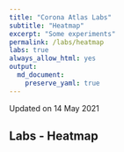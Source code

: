```yaml
---
title: "Corona Atlas Labs"
subtitle: "Heatmap"
excerpt: "Some experiments"
permalink: /labs/heatmap
labs: true
always_allow_html: yes
output: 
  md_document:
    preserve_yaml: true
---
```


<!-- Modify _R/labs file instead -->
<p class="text-right font-weight-bold">
Updated on 14 May 2021
</p>

Labs - Heatmap
--------------

<div id="leaflet" style="width:100%;height:75vh;" class="leaflet html-widget"></div>
<script type="application/json" data-for="leaflet">{"x":{"options":{"minZoom":1.5,"crs":{"crsClass":"L.CRS.EPSG3857","code":null,"proj4def":null,"projectedBounds":null,"options":{}}},"calls":[{"method":"setMaxBounds","args":[-80,-180,80,180]},{"method":"addProviderTiles","args":["CartoDB.DarkMatter",null,null,{"errorTileUrl":"","noWrap":false,"detectRetina":false}]},{"method":"addHeatmap","args":[[[-35.2021192846759,-65.1485054399454,4],[47.5890165076083,14.1431984022027,2],[42.5473014265013,1.58533451297367,4],[23.9277975587061,54.3527775784382,3],[33.8317921038523,66.0257668422884,3],[17.0773727975265,-61.8109112490644,1],[41.139984674174,20.065438009549,1],[40.2893260089297,44.9315425722216,3],[-12.3411053294081,17.5760276455363,3],[-25.5704444435864,134.362084683468,1],[40.3572893304129,47.66063595787,3],[44.1629307295626,17.7842142772999,3],[13.1714623060359,-59.5594592398395,1],[23.8336624737576,90.2746266220733,3],[50.6398697025022,4.66279647673302,3],[12.2716366552283,-1.74694181695664,3],[42.7551103013674,25.2409323997331,3],[26.0421716803312,50.5488462364088,4],[-3.37016289366586,29.8898305717586,3],[9.6430576947674,2.33915101322187,3],[4.48839530486336,114.605718749363,1],[-16.7124133305489,-64.6606899456599,4],[-10.7705880549393,-53.0863538133413,5],[36.6226717761636,103.895355849353,1],[24.4725522190694,-77.947850060958,3],[27.3860238911186,90.4519075789862,3],[-22.1868562799607,23.8128651054932,5],[53.5384732548576,28.0384856975402,3],[17.1978030385202,-88.7040227981866,3],[3.9117790108803,-73.0863161501847,4],[9.975464586761,-84.1801156495967,4],[21.6142102089251,-78.9545226272104,3],[15.0930157718786,-23.6375947651212,4],[35.0506026610657,33.2251953883769,4],[49.7356962248983,15.3307123155801,3],[5.70089287563159,12.7467225938184,3],[58.6760260400759,-99.3769072729874,3],[-2.87666035215874,23.6548459358616,3],[6.5755505863176,20.4862059324149,3],[-0.832819956934455,15.2423428528289,3],[46.7981248516004,8.22583632127277,3],[7.6272492749279,-5.55184634474576,3],[13.4481615536811,-15.4635909885353,3],[10.4351755406609,-10.9143178800241,3],[1.56595100293763,10.4586590426919,3],[15.6850372071443,-90.3480455000757,3],[-38.2528703993173,-71.4086984453378,4],[46.6195105992265,2.45856845335666,4],[45.1209411686261,16.416165215437,4],[18.9289545837098,-72.6627798549053,3],[47.1647019459901,19.4164384761779,3],[64.9765320822911,-18.5700983680706,1],[43.5272254632345,12.1614927957004,3],[18.1562774462994,-77.3105389184734,3],[31.2501599585707,36.7881522952131,3],[0.528609424868371,37.8625525202896,3],[41.4610639141383,74.5513879035261,3],[51.1018453672383,10.3928186042813,null],[11.7389709867468,42.5762619754947,3],[56.2238439763849,9.37128812339307,2],[15.4214182617025,-61.3520200391649,1],[18.8908878079692,-70.5008376723828,1],[28.152529418258,2.67465730682663,3],[-1.45294399111037,-78.3783560126896,4],[58.6809715185842,25.8311619056695,3],[26.5780907117225,29.7728926055733,4],[15.369196223989,38.8300044833041,3],[-0.620333843078375,11.7822429998037,3],[12.1197407596791,-61.681152753133,1],[42.1803285304353,43.5005465647154,4],[14.8161828598283,-86.612919937048,3],[39.4464568871859,22.6233731776356,3],[40.1465719083617,127.186119892626,3],[40.3897258830799,-3.55234928248739,2],[8.62507975316789,39.6340364626976,3],[64.4886206544986,26.2507962053128,2],[-17.8334197078598,177.9747371566,1],[6.8902518559511,158.237050047384,1],[7.96365596585339,-1.20634762217046,3],[12.0662725226463,-14.8878468056572,3],[4.79472869380556,-58.9743459597167,3],[22.3817251622044,114.132990674926,1],[9.58893781940502,8.0948618445247,3],[52.2771833278303,5.62259902807922,4],[28.2622525093763,83.9389370112341,5],[-0.529299165911259,166.934761927369,1],[-19.0535003787334,-169.860959792378,1],[17.3517175027039,-62.7826420245485,1],[12.7105200264254,104.917604488392,1],[1.86251664323396,-157.376651905606,1],[48.1623987650855,67.2865522644064,3],[18.4999336999337,103.770010064472,1],[33.9174359492092,35.8889427559421,3],[13.894144986731,-60.9691301588411,1],[47.1362856930959,9.5503634190267,3],[7.62654310868556,80.6985669878148,3],[-9.16988389367419,-74.3608685629587,4],[-0.191605757323356,114.018058489029,3],[53.1786737494891,-8.14310779859251,2],[31.3475495130773,34.9635380156869,1],[33.0476113200937,43.7731716023547,3],[12.8438457197481,-85.0432514318621,3],[22.3425169555975,79.4181914839274,5],[32.5699780356499,54.3013293914622,4],[-11.6633711067585,43.3567579629252,3],[35.9442369005198,136.767712776855,1],[36.4311191842896,127.84111498019,1],[29.3556631656385,47.6155472987991,4],[29.3978965873386,68.8091126155351,3],[52.124545617766,19.3990590023086,3],[6.45031874766357,-9.31308899438693,3],[-29.5774827680169,28.2571751964976,5],[55.3397217496921,23.904491585344,4],[49.7751212603235,6.09891546127588,3],[-6.61127714619986,144.248519418579,3],[35.8884992670076,14.4277813919169,1],[-20.281500740106,57.5758475726672,1],[0.459918415409883,73.1547311514838,4],[-13.2307938733512,34.3050955827784,5],[23.9399584670446,-102.527803104086,4],[3.60847959045255,114.710449584335,3],[-17.2662225957607,35.5530322895638,5],[15.9436929925332,121.42461598617,3],[31.9371880046932,35.2589295371827,3],[39.6745950811349,-7.96741419449026,2],[7.44293270739664,134.532849404329,1],[-23.2312173755209,-58.3933678860499,4],[25.2754233564513,51.1999989697074,4],[45.8389356088733,24.9831861281519,3],[44.2312994857262,20.7957369830546,3],[38.5231101958946,71.0346584209824,3],[-8.79905557177138,125.946136697002,3],[-22.142960025223,17.2220535988999,3],[-21.3249376058202,165.496784900182,1],[17.4136921493685,9.39689039266475,3],[-43.993057149608,170.461649955858,1],[20.5666285434862,56.0922848797053,4],[8.52718155699428,-80.1103620697539,3],[56.8532136267187,24.9271580644057,3],[27.0242308017488,18.0319905747843,3],[31.8409490094088,-6.2871680824139,3],[43.7380202385346,7.42374070654847,3],[47.1965666954997,28.4661841448633,3],[42.7851210240792,19.2482577548004,3],[-19.3892185383557,46.6987141121008,3],[5.61978734650987,168.108735067655,1],[41.6006772405598,21.707552630216,3],[17.3443838831138,-3.52356935963142,3],[21.1498907921325,96.4976324292701,1],[46.8393271652132,103.076828499865,4],[20.2587996772436,-10.3347352246283,3],[61.6715878805506,99.1366092075635,3],[-1.99352662684876,29.9281443631584,1],[24.1267323736817,44.546784937414,3],[-9.62413839945012,160.16426573801,1],[39.1102909277758,59.3960985634625,3],[34.1083679756019,9.57600955228779,4],[-21.1769245082963,-175.182135122145,1],[38.9890241793038,35.4464964824555,4],[10.417095191112,-61.30174177628,3],[-5.67438803049206,176.115526013485,1],[-6.26636726981605,34.800733630336,4],[49.0087217098159,31.3961831689057,3],[1.28206444173038,32.3960643169355,1],[-32.8020234546134,-56.0178485201856,4],[41.7593748724298,63.160662343482,3],[41.9046506957296,12.4485540923287,3],[13.254549678372,-61.1887129083572,1],[-4.65949461492214,55.4641483629836,4],[16.0184120263048,29.9599387114767,4],[62.8051317134413,16.7490883355393,4],[1.36357424408701,103.817907367349,1],[46.1242393399677,14.8258746621628,4],[53.996849082587,-2.5856392007459,3],[16.6377375940803,106.314459028754,1],[-15.2612682813299,166.891145193839,1],[-13.6174234764531,-172.446497105764,1],[39.5220373645985,-99.1232491207109,3],[-19.0025389457657,29.8648471926622,5],[7.12796936816274,-66.1580102178431,3],[48.7063387149775,19.4863592608847,3],[8.55734467039439,-11.7929378567989,3],[43.9372772603764,12.4587877018634,3],[14.3571011681849,-14.472154238662,3],[6.06327065600831,45.8689617551806,3],[4.13030648180662,-55.9092124687471,3],[7.28728218684031,30.323158832332,3],[0.241974619116458,6.60752482429229,3],[13.7313392686234,-88.8679538483707,3],[35.0127712176427,38.5093382871711,4],[-26.5591016501642,31.5043758401513,5],[15.3414221255307,18.6626615423874,3],[8.53530978753182,0.97776365887989,3],[15.1043805642839,101.008762583139,1],[15.9301795656099,47.5453019663196,3],[-29.0000431844288,25.0882067572617,5],[-13.4608694258361,27.7972738652513,5],[64.4130301430183,13.9706810294007,2],[42.5816191592841,20.889266773813,3]],null,null,{"minOpacity":0.05,"max":5,"radius":20,"blur":15}]},{"method":"addCircleMarkers","args":[[-35.2021192846759,47.5890165076083,42.5473014265013,23.9277975587061,33.8317921038523,17.0773727975265,41.139984674174,40.2893260089297,-12.3411053294081,-25.5704444435864,40.3572893304129,44.1629307295626,13.1714623060359,23.8336624737576,50.6398697025022,12.2716366552283,42.7551103013674,26.0421716803312,-3.37016289366586,9.6430576947674,4.48839530486336,-16.7124133305489,-10.7705880549393,36.6226717761636,24.4725522190694,27.3860238911186,-22.1868562799607,53.5384732548576,17.1978030385202,3.9117790108803,9.975464586761,21.6142102089251,15.0930157718786,35.0506026610657,49.7356962248983,5.70089287563159,58.6760260400759,-2.87666035215874,6.5755505863176,-0.832819956934455,46.7981248516004,7.6272492749279,13.4481615536811,10.4351755406609,1.56595100293763,15.6850372071443,-38.2528703993173,46.6195105992265,45.1209411686261,18.9289545837098,47.1647019459901,64.9765320822911,43.5272254632345,18.1562774462994,31.2501599585707,0.528609424868371,41.4610639141383,51.1018453672383,11.7389709867468,56.2238439763849,15.4214182617025,18.8908878079692,28.152529418258,-1.45294399111037,58.6809715185842,26.5780907117225,15.369196223989,-0.620333843078375,12.1197407596791,42.1803285304353,14.8161828598283,39.4464568871859,40.1465719083617,40.3897258830799,8.62507975316789,64.4886206544986,-17.8334197078598,6.8902518559511,7.96365596585339,12.0662725226463,4.79472869380556,22.3817251622044,9.58893781940502,52.2771833278303,28.2622525093763,-0.529299165911259,-19.0535003787334,17.3517175027039,12.7105200264254,1.86251664323396,48.1623987650855,18.4999336999337,33.9174359492092,13.894144986731,47.1362856930959,7.62654310868556,-9.16988389367419,-0.191605757323356,53.1786737494891,31.3475495130773,33.0476113200937,12.8438457197481,22.3425169555975,32.5699780356499,-11.6633711067585,35.9442369005198,36.4311191842896,29.3556631656385,29.3978965873386,52.124545617766,6.45031874766357,-29.5774827680169,55.3397217496921,49.7751212603235,-6.61127714619986,35.8884992670076,-20.281500740106,0.459918415409883,-13.2307938733512,23.9399584670446,3.60847959045255,-17.2662225957607,15.9436929925332,31.9371880046932,39.6745950811349,7.44293270739664,-23.2312173755209,25.2754233564513,45.8389356088733,44.2312994857262,38.5231101958946,-8.79905557177138,-22.142960025223,-21.3249376058202,17.4136921493685,-43.993057149608,20.5666285434862,8.52718155699428,56.8532136267187,27.0242308017488,31.8409490094088,43.7380202385346,47.1965666954997,42.7851210240792,-19.3892185383557,5.61978734650987,41.6006772405598,17.3443838831138,21.1498907921325,46.8393271652132,20.2587996772436,61.6715878805506,-1.99352662684876,24.1267323736817,-9.62413839945012,39.1102909277758,34.1083679756019,-21.1769245082963,38.9890241793038,10.417095191112,-5.67438803049206,-6.26636726981605,49.0087217098159,1.28206444173038,-32.8020234546134,41.7593748724298,41.9046506957296,13.254549678372,-4.65949461492214,16.0184120263048,62.8051317134413,1.36357424408701,46.1242393399677,53.996849082587,16.6377375940803,-15.2612682813299,-13.6174234764531,39.5220373645985,-19.0025389457657,7.12796936816274,48.7063387149775,8.55734467039439,43.9372772603764,14.3571011681849,6.06327065600831,4.13030648180662,7.28728218684031,0.241974619116458,13.7313392686234,35.0127712176427,-26.5591016501642,15.3414221255307,8.53530978753182,15.1043805642839,15.9301795656099,-29.0000431844288,-13.4608694258361,64.4130301430183,42.5816191592841],[-65.1485054399454,14.1431984022027,1.58533451297367,54.3527775784382,66.0257668422884,-61.8109112490644,20.065438009549,44.9315425722216,17.5760276455363,134.362084683468,47.66063595787,17.7842142772999,-59.5594592398395,90.2746266220733,4.66279647673302,-1.74694181695664,25.2409323997331,50.5488462364088,29.8898305717586,2.33915101322187,114.605718749363,-64.6606899456599,-53.0863538133413,103.895355849353,-77.947850060958,90.4519075789862,23.8128651054932,28.0384856975402,-88.7040227981866,-73.0863161501847,-84.1801156495967,-78.9545226272104,-23.6375947651212,33.2251953883769,15.3307123155801,12.7467225938184,-99.3769072729874,23.6548459358616,20.4862059324149,15.2423428528289,8.22583632127277,-5.55184634474576,-15.4635909885353,-10.9143178800241,10.4586590426919,-90.3480455000757,-71.4086984453378,2.45856845335666,16.416165215437,-72.6627798549053,19.4164384761779,-18.5700983680706,12.1614927957004,-77.3105389184734,36.7881522952131,37.8625525202896,74.5513879035261,10.3928186042813,42.5762619754947,9.37128812339307,-61.3520200391649,-70.5008376723828,2.67465730682663,-78.3783560126896,25.8311619056695,29.7728926055733,38.8300044833041,11.7822429998037,-61.681152753133,43.5005465647154,-86.612919937048,22.6233731776356,127.186119892626,-3.55234928248739,39.6340364626976,26.2507962053128,177.9747371566,158.237050047384,-1.20634762217046,-14.8878468056572,-58.9743459597167,114.132990674926,8.0948618445247,5.62259902807922,83.9389370112341,166.934761927369,-169.860959792378,-62.7826420245485,104.917604488392,-157.376651905606,67.2865522644064,103.770010064472,35.8889427559421,-60.9691301588411,9.5503634190267,80.6985669878148,-74.3608685629587,114.018058489029,-8.14310779859251,34.9635380156869,43.7731716023547,-85.0432514318621,79.4181914839274,54.3013293914622,43.3567579629252,136.767712776855,127.84111498019,47.6155472987991,68.8091126155351,19.3990590023086,-9.31308899438693,28.2571751964976,23.904491585344,6.09891546127588,144.248519418579,14.4277813919169,57.5758475726672,73.1547311514838,34.3050955827784,-102.527803104086,114.710449584335,35.5530322895638,121.42461598617,35.2589295371827,-7.96741419449026,134.532849404329,-58.3933678860499,51.1999989697074,24.9831861281519,20.7957369830546,71.0346584209824,125.946136697002,17.2220535988999,165.496784900182,9.39689039266475,170.461649955858,56.0922848797053,-80.1103620697539,24.9271580644057,18.0319905747843,-6.2871680824139,7.42374070654847,28.4661841448633,19.2482577548004,46.6987141121008,168.108735067655,21.707552630216,-3.52356935963142,96.4976324292701,103.076828499865,-10.3347352246283,99.1366092075635,29.9281443631584,44.546784937414,160.16426573801,59.3960985634625,9.57600955228779,-175.182135122145,35.4464964824555,-61.30174177628,176.115526013485,34.800733630336,31.3961831689057,32.3960643169355,-56.0178485201856,63.160662343482,12.4485540923287,-61.1887129083572,55.4641483629836,29.9599387114767,16.7490883355393,103.817907367349,14.8258746621628,-2.5856392007459,106.314459028754,166.891145193839,-172.446497105764,-99.1232491207109,29.8648471926622,-66.1580102178431,19.4863592608847,-11.7929378567989,12.4587877018634,-14.472154238662,45.8689617551806,-55.9092124687471,30.323158832332,6.60752482429229,-88.8679538483707,38.5093382871711,31.5043758401513,18.6626615423874,0.97776365887989,101.008762583139,47.5453019663196,25.0882067572617,27.7972738652513,13.9706810294007,20.889266773813],10,null,null,{"interactive":true,"className":"","stroke":false,"color":"#03F","weight":5,"opacity":0.5,"fill":true,"fillColor":null,"fillOpacity":0},null,null,["<strong>Argentina<\/strong><br />High incidence area<p class='infomap'><strong>More information<\/strong><br />Since 18 Apr 2021.<\/p>","<strong>Austria<\/strong><br />Risk area (partially)<p class='infomap'><strong>More information<\/strong><br />Since 01 Nov 2020. A different risk level may apply for the following regions: <ul><li>Jungholz<\/li><li>Mittelberg<\/li><\/ul>More details in German or at <a href='https://www.rki.de/DE/Content/InfAZ/N/Neuartiges_Coronavirus/Risikogebiete_neu.html'>rki.de<\/a>.<\/p>","<strong>Andorra<\/strong><br />High incidence area<p class='infomap'><strong>More information<\/strong><br />Since 24 Jan 2021.<\/p>","<strong>United Arab Emirates<\/strong><br />Risk area<p class='infomap'><strong>More information<\/strong><br />Since 18 Apr 2021.<\/p>","<strong>Afghanistan<\/strong><br />Risk area<p class='infomap'><strong>More information<\/strong><br />Since 21 Feb 2021.<\/p>","<strong>Antigua and Barbuda<\/strong><br />Not risk area","<strong>Albania<\/strong><br />Not risk area","<strong>Armenia<\/strong><br />Risk area<p class='infomap'><strong>More information<\/strong><br />Since 09 May 2021.<\/p>","<strong>Angola<\/strong><br />Risk area<p class='infomap'><strong>More information<\/strong><br />Since 15 Jun 2020.<\/p>","<strong>Australia<\/strong><br />Not risk area","<strong>Azerbaijan<\/strong><br />Risk area<p class='infomap'><strong>More information<\/strong><br />Since 15 Jun 2020.<\/p>","<strong>Bosnia and Herzegovina<\/strong><br />Risk area<p class='infomap'><strong>More information<\/strong><br />Since 16 May 2021.<\/p>","<strong>Barbados<\/strong><br />Not risk area","<strong>Bangladesh<\/strong><br />Risk area<p class='infomap'><strong>More information<\/strong><br />Since 15 Jun 2020.<\/p>","<strong>Belgium<\/strong><br />Risk area<p class='infomap'><strong>More information<\/strong><br />Since 30 Sep 2020.<\/p>","<strong>Burkina Faso<\/strong><br />Risk area<p class='infomap'><strong>More information<\/strong><br />Since 15 Jun 2020.<\/p>","<strong>Bulgaria<\/strong><br />Risk area<p class='infomap'><strong>More information<\/strong><br />Since 02 May 2021.<\/p>","<strong>Bahrain<\/strong><br />High incidence area<p class='infomap'><strong>More information<\/strong><br />Since 14 Feb 2021.<\/p>","<strong>Burundi<\/strong><br />Risk area<p class='infomap'><strong>More information<\/strong><br />Since 15 Jun 2020.<\/p>","<strong>Benin<\/strong><br />Risk area<p class='infomap'><strong>More information<\/strong><br />Since 15 Jun 2020.<\/p>","<strong>Brunei<\/strong><br />Not risk area","<strong>Bolivia<\/strong><br />High incidence area<p class='infomap'><strong>More information<\/strong><br />Since 24 Jan 2021.<\/p>","<strong>Brazil<\/strong><br />Variant of concern<p class='infomap'><strong>More information<\/strong><br />Since 19 Jan 2021.<\/p>","<strong>China<\/strong><br />Not risk area","<strong>Bahamas<\/strong><br />Risk area<p class='infomap'><strong>More information<\/strong><br />Since 25 Apr 2021.<\/p>","<strong>Bhutan<\/strong><br />Risk area<p class='infomap'><strong>More information<\/strong><br />Since 15 Jun 2020.<\/p>","<strong>Botswana<\/strong><br />Variant of concern<p class='infomap'><strong>More information<\/strong><br />Since 07 Feb 2021.<\/p>","<strong>Belarus<\/strong><br />Risk area<p class='infomap'><strong>More information<\/strong><br />Since 15 Jun 2020.<\/p>","<strong>Belize<\/strong><br />Risk area<p class='infomap'><strong>More information<\/strong><br />Since 15 Jun 2020.<\/p>","<strong>Colombia<\/strong><br />High incidence area<p class='infomap'><strong>More information<\/strong><br />Since 24 Jan 2021.<\/p>","<strong>Costa Rica<\/strong><br />High incidence area<p class='infomap'><strong>More information<\/strong><br />Since 09 May 2021.<\/p>","<strong>Cuba<\/strong><br />Risk area<p class='infomap'><strong>More information<\/strong><br />Since 28 Feb 2021.<\/p>","<strong>Cape Verde<\/strong><br />High incidence area<p class='infomap'><strong>More information<\/strong><br />Since 25 Apr 2021.<\/p>","<strong>Cyprus<\/strong><br />High incidence area<p class='infomap'><strong>More information<\/strong><br />Since 21 Mar 2021.<\/p>","<strong>Czechia<\/strong><br />Risk area<p class='infomap'><strong>More information<\/strong><br />Since 02 May 2021.<\/p>","<strong>Cameroon<\/strong><br />Risk area<p class='infomap'><strong>More information<\/strong><br />Since 15 Jun 2020.<\/p>","<strong>Canada<\/strong><br />Risk area<p class='infomap'><strong>More information<\/strong><br />Since 15 Nov 2020.<\/p>","<strong>Democratic Republic of The Congo<\/strong><br />Risk area<p class='infomap'><strong>More information<\/strong><br />Since 15 Jun 2020.<\/p>","<strong>Central African Republic<\/strong><br />Risk area<p class='infomap'><strong>More information<\/strong><br />Since 15 Jun 2020.<\/p>","<strong>Congo<\/strong><br />Risk area<p class='infomap'><strong>More information<\/strong><br />Since 15 Jun 2020.<\/p>","<strong>Switzerland<\/strong><br />Risk area<p class='infomap'><strong>More information<\/strong><br />Since 24 Oct 2020.<\/p>","<strong>Cote D'Ivoire<\/strong><br />Risk area<p class='infomap'><strong>More information<\/strong><br />Since 15 Jun 2020.<\/p>","<strong>Gambia<\/strong><br />Risk area<p class='infomap'><strong>More information<\/strong><br />Since 15 Jun 2020.<\/p>","<strong>Guinea<\/strong><br />Risk area<p class='infomap'><strong>More information<\/strong><br />Since 15 Jun 2020.<\/p>","<strong>Equatorial Guinea<\/strong><br />Risk area<p class='infomap'><strong>More information<\/strong><br />Since 15 Jun 2020.<\/p>","<strong>Guatemala<\/strong><br />Risk area<p class='infomap'><strong>More information<\/strong><br />Since 15 Jun 2020.<\/p>","<strong>Chile<\/strong><br />High incidence area<p class='infomap'><strong>More information<\/strong><br />Since 03 Apr 2021.<\/p>","<strong>France<\/strong><br />High incidence area<p class='infomap'><strong>More information<\/strong><br />Since 28 Mar 2021.<\/p>","<strong>Croatia<\/strong><br />High incidence area<p class='infomap'><strong>More information<\/strong><br />Since 11 Apr 2021.<\/p>","<strong>Haiti<\/strong><br />Risk area<p class='infomap'><strong>More information<\/strong><br />Since 15 Jun 2020.<\/p>","<strong>Hungary<\/strong><br />Risk area<p class='infomap'><strong>More information<\/strong><br />Since 09 May 2021.<\/p>","<strong>Iceland<\/strong><br />Not risk area","<strong>Italy<\/strong><br />Risk area<p class='infomap'><strong>More information<\/strong><br />Since 08 Nov 2020.<\/p>","<strong>Jamaica<\/strong><br />Risk area<p class='infomap'><strong>More information<\/strong><br />Since 15 Jun 2020.<\/p>","<strong>Jordan<\/strong><br />Risk area<p class='infomap'><strong>More information<\/strong><br />Since 16 May 2021.<\/p>","<strong>Kenya<\/strong><br />Risk area<p class='infomap'><strong>More information<\/strong><br />Since 15 Jun 2020.<\/p>","<strong>Kyrgyzstan<\/strong><br />Risk area<p class='infomap'><strong>More information<\/strong><br />Since 15 Jun 2020.<\/p>","<strong>Germany<\/strong>","<strong>Djibouti<\/strong><br />Risk area<p class='infomap'><strong>More information<\/strong><br />Since 15 Jun 2020.<\/p>","<strong>Denmark<\/strong><br />Risk area (partially)<p class='infomap'><strong>More information<\/strong><br />Since 28 Mar 2021. A different risk level may apply for the following regions: <ul><li>Faroes<\/li><li>Greenland<\/li><\/ul>More details in German or at <a href='https://www.rki.de/DE/Content/InfAZ/N/Neuartiges_Coronavirus/Risikogebiete_neu.html'>rki.de<\/a>.<\/p>","<strong>Dominica<\/strong><br />Not risk area","<strong>Dominican Republic<\/strong><br />Not risk area","<strong>Algeria<\/strong><br />Risk area<p class='infomap'><strong>More information<\/strong><br />Since 15 Jun 2020.<\/p>","<strong>Ecuador<\/strong><br />High incidence area<p class='infomap'><strong>More information<\/strong><br />Since 31 Jan 2021.<\/p>","<strong>Estonia<\/strong><br />Risk area<p class='infomap'><strong>More information<\/strong><br />Since 16 May 2021.<\/p>","<strong>Egypt<\/strong><br />High incidence area<p class='infomap'><strong>More information<\/strong><br />Since 24 Jan 2021.<\/p>","<strong>Eritrea<\/strong><br />Risk area<p class='infomap'><strong>More information<\/strong><br />Since 15 Jun 2020.<\/p>","<strong>Gabon<\/strong><br />Risk area<p class='infomap'><strong>More information<\/strong><br />Since 15 Jun 2020.<\/p>","<strong>Grenada<\/strong><br />Not risk area","<strong>Georgia<\/strong><br />High incidence area<p class='infomap'><strong>More information<\/strong><br />Since 09 May 2021.<\/p>","<strong>Honduras<\/strong><br />Risk area<p class='infomap'><strong>More information<\/strong><br />Since 15 Jun 2020.<\/p>","<strong>Greece<\/strong><br />Risk area<p class='infomap'><strong>More information<\/strong><br />Since 07 Mar 2021.<\/p>","<strong>North Korea<\/strong><br />Risk area<p class='infomap'><strong>More information<\/strong><br />Since 15 Jun 2020.<\/p>","<strong>Spain<\/strong><br />Risk area (partially)<p class='infomap'><strong>More information<\/strong><br />Since 14 Aug 2020. A different risk level may apply for the following regions: <ul><li>Andalusia, since 14 Aug 2020<\/li><li>Aragon, since 31 Jul 2020<\/li><li>Asturias, since 14 Aug 2020<\/li><li>Basque Country, since 14 Aug 2020<\/li><li>Extremadura, since 11 Apr 2021<\/li><li>Cantabria, since 14 Aug 2020<\/li><li>Castile and Leon, since 14 Aug 2020<\/li><li>Castile-La Mancha, since 18 Apr 2021<\/li><li>Catalonia, since 31 Jul 2020<\/li><li>La Rioja, since 03 Apr 2021<\/li><li>Madrid, since 14 Aug 2020<\/li><li>Melilla, since 14 Aug 2020<\/li><li>Navarre, since 31 Jul 2020<\/li><li>Balearic Islands, since 14 Mar 2021<\/li><li>Ceuta, since 14 Aug 2020<\/li><li>Galicia, since 21 Mar 2021<\/li><li>Canary Islands, since 21 Feb 2021<\/li><li>Murcia, since 14 Mar 2021<\/li><li>Valencia, since 14 Mar 2021<\/li><\/ul>More details in German or at <a href='https://www.rki.de/DE/Content/InfAZ/N/Neuartiges_Coronavirus/Risikogebiete_neu.html'>rki.de<\/a>.<\/p>","<strong>Ethiopia<\/strong><br />Risk area<p class='infomap'><strong>More information<\/strong><br />Since 15 Jun 2020.<\/p>","<strong>Finland<\/strong><br />Risk area (partially)<p class='infomap'><strong>More information<\/strong><br />Since 28 Mar 2021. A different risk level may apply for the following regions: <ul><li>Päijät-Häme, since 28 Mar 2021<\/li><li>Uusimaa, since 22 Nov 2020<\/li><li>Varsinais-Suomi, since 20 Dec 2020<\/li><\/ul>More details in German or at <a href='https://www.rki.de/DE/Content/InfAZ/N/Neuartiges_Coronavirus/Risikogebiete_neu.html'>rki.de<\/a>.<\/p>","<strong>Fiji<\/strong><br />Not risk area","<strong>Micronesia<\/strong><br />Not risk area","<strong>Ghana<\/strong><br />Risk area<p class='infomap'><strong>More information<\/strong><br />Since 15 Jun 2020.<\/p>","<strong>Guinea-Bissau<\/strong><br />Risk area<p class='infomap'><strong>More information<\/strong><br />Since 15 Jun 2020.<\/p>","<strong>Guyana<\/strong><br />Risk area<p class='infomap'><strong>More information<\/strong><br />Since 15 Jun 2020.<\/p>","<strong>Hong Kong<\/strong><br />Not risk area","<strong>Nigeria<\/strong><br />Risk area<p class='infomap'><strong>More information<\/strong><br />Since 15 Jun 2020.<\/p>","<strong>Netherlands<\/strong><br />High incidence area<p class='infomap'><strong>More information<\/strong><br />Since 06 Apr 2021.<\/p>","<strong>Nepal<\/strong><br />Variant of concern<p class='infomap'><strong>More information<\/strong><br />Since 16 May 2021.<\/p>","<strong>Nauru<\/strong><br />Not risk area","<strong>Niue<\/strong><br />Not risk area","<strong>Saint Kitts and Nevis<\/strong><br />Not risk area","<strong>Cambodia<\/strong><br />Not risk area","<strong>Kiribati<\/strong><br />Not risk area","<strong>Kazakhstan<\/strong><br />Risk area<p class='infomap'><strong>More information<\/strong><br />Since 15 Jun 2020.<\/p>","<strong>Laos<\/strong><br />Not risk area","<strong>Lebanon<\/strong><br />Risk area<p class='infomap'><strong>More information<\/strong><br />Since 16 May 2021.<\/p>","<strong>Saint Lucia<\/strong><br />Not risk area","<strong>Liechtenstein<\/strong><br />Risk area<p class='infomap'><strong>More information<\/strong><br />Since 24 Oct 2020.<\/p>","<strong>Sri Lanka<\/strong><br />Risk area<p class='infomap'><strong>More information<\/strong><br />Since 16 May 2021.<\/p>","<strong>Peru<\/strong><br />High incidence area<p class='infomap'><strong>More information<\/strong><br />Since 03 Apr 2021.<\/p>","<strong>Indonesia<\/strong><br />Risk area<p class='infomap'><strong>More information<\/strong><br />Since 15 Jun 2020.<\/p>","<strong>Ireland<\/strong><br />Risk area (partially)<p class='infomap'><strong>More information<\/strong><br />Since 21 Mar 2021. A different risk level may apply for the following regions: <ul><li>Border, since 21 Mar 2021<\/li><li>Dublin, since 21 Mar 2021<\/li><li>Mid-East, since 21 Mar 2021<\/li><li>Midland, since 21 Mar 2021<\/li><li>Mid-West, since 18 Apr 2021<\/li><li>South-East, since 18 Apr 2021<\/li><li>South-West, since 03 Apr 2021<\/li><li>West, since 25 Apr 2021<\/li><\/ul>More details in German or at <a href='https://www.rki.de/DE/Content/InfAZ/N/Neuartiges_Coronavirus/Risikogebiete_neu.html'>rki.de<\/a>.<\/p>","<strong>Israel<\/strong><br />Not risk area","<strong>Iraq<\/strong><br />Risk area<p class='infomap'><strong>More information<\/strong><br />Since 15 Jun 2020.<\/p>","<strong>Nicaragua<\/strong><br />Risk area<p class='infomap'><strong>More information<\/strong><br />Since 15 Jun 2020.<\/p>","<strong>India<\/strong><br />Variant of concern<p class='infomap'><strong>More information<\/strong><br />Since 26 Apr 2021.<\/p>","<strong>Iran<\/strong><br />High incidence area<p class='infomap'><strong>More information<\/strong><br />Since 24 Jan 2021.<\/p>","<strong>Comoros<\/strong><br />Risk area<p class='infomap'><strong>More information<\/strong><br />Since 15 Jun 2020.<\/p>","<strong>Japan<\/strong><br />Not risk area","<strong>South Korea<\/strong><br />Not risk area","<strong>Kuwait<\/strong><br />High incidence area<p class='infomap'><strong>More information<\/strong><br />Since 21 Mar 2021.<\/p>","<strong>Pakistan<\/strong><br />Risk area<p class='infomap'><strong>More information<\/strong><br />Since 15 Jun 2020.<\/p>","<strong>Poland<\/strong><br />Risk area<p class='infomap'><strong>More information<\/strong><br />Since 09 May 2021.<\/p>","<strong>Liberia<\/strong><br />Risk area<p class='infomap'><strong>More information<\/strong><br />Since 15 Jun 2020.<\/p>","<strong>Lesotho<\/strong><br />Variant of concern<p class='infomap'><strong>More information<\/strong><br />Since 31 Jan 2021.<\/p>","<strong>Lithuania<\/strong><br />High incidence area<p class='infomap'><strong>More information<\/strong><br />Since 02 May 2021.<\/p>","<strong>Luxembourg<\/strong><br />Risk area<p class='infomap'><strong>More information<\/strong><br />Since 25 Sep 2020.<\/p>","<strong>Papua New Guinea<\/strong><br />Risk area<p class='infomap'><strong>More information<\/strong><br />Since 17 Jun 2020.<\/p>","<strong>Malta<\/strong><br />Not risk area","<strong>Mauritius<\/strong><br />Not risk area","<strong>Maldives<\/strong><br />High incidence area<p class='infomap'><strong>More information<\/strong><br />Since 09 May 2021.<\/p>","<strong>Malawi<\/strong><br />Variant of concern<p class='infomap'><strong>More information<\/strong><br />Since 07 Feb 2021.<\/p>","<strong>Mexico<\/strong><br />High incidence area<p class='infomap'><strong>More information<\/strong><br />Since 24 Jan 2021.<\/p>","<strong>Malaysia<\/strong><br />Risk area<p class='infomap'><strong>More information<\/strong><br />Since 09 May 2021.<\/p>","<strong>Mozambique<\/strong><br />Variant of concern<p class='infomap'><strong>More information<\/strong><br />Since 07 Feb 2021.<\/p>","<strong>Philippines<\/strong><br />Risk area<p class='infomap'><strong>More information<\/strong><br />Since 15 Jun 2020.<\/p>","<strong>Palestine<\/strong><br />Risk area<p class='infomap'><strong>More information<\/strong><br />Since 16 May 2021.<\/p>","<strong>Portugal<\/strong><br />Risk area (partially)<p class='infomap'><strong>More information<\/strong><br />Since 14 Mar 2021. A different risk level may apply for the following regions: <ul><li>Azores, since 18 Apr 2021<\/li><li>Madeira, since 14 Mar 2021<\/li><li>Algarve, since 18 Apr 2021<\/li><\/ul>More details in German or at <a href='https://www.rki.de/DE/Content/InfAZ/N/Neuartiges_Coronavirus/Risikogebiete_neu.html'>rki.de<\/a>.<\/p>","<strong>Palau<\/strong><br />Not risk area","<strong>Paraguay<\/strong><br />High incidence area<p class='infomap'><strong>More information<\/strong><br />Since 21 Mar 2021.<\/p>","<strong>Qatar<\/strong><br />High incidence area<p class='infomap'><strong>More information<\/strong><br />Since 25 Apr 2021.<\/p>","<strong>Romania<\/strong><br />Risk area<p class='infomap'><strong>More information<\/strong><br />Since 07 Oct 2020.<\/p>","<strong>Serbia<\/strong><br />Risk area<p class='infomap'><strong>More information<\/strong><br />Since 16 May 2021.<\/p>","<strong>Tajikistan<\/strong><br />Risk area<p class='infomap'><strong>More information<\/strong><br />Since 15 Jun 2020.<\/p>","<strong>Timor-Leste<\/strong><br />Risk area<p class='infomap'><strong>More information<\/strong><br />Since 17 Jun 2020.<\/p>","<strong>Namibia<\/strong><br />Risk area<p class='infomap'><strong>More information<\/strong><br />Since 14 Feb 2021.<\/p>","<strong>New Caledonia<\/strong><br />Not risk area","<strong>Niger<\/strong><br />Risk area<p class='infomap'><strong>More information<\/strong><br />Since 15 Jun 2020.<\/p>","<strong>New Zealand<\/strong><br />Not risk area","<strong>Oman<\/strong><br />High incidence area<p class='infomap'><strong>More information<\/strong><br />Since 25 Apr 2021.<\/p>","<strong>Panama<\/strong><br />Risk area<p class='infomap'><strong>More information<\/strong><br />Since 28 Feb 2021.<\/p>","<strong>Latvia<\/strong><br />Risk area<p class='infomap'><strong>More information<\/strong><br />Since 11 Apr 2021.<\/p>","<strong>Libya<\/strong><br />Risk area<p class='infomap'><strong>More information<\/strong><br />Since 15 Jun 2020.<\/p>","<strong>Morocco<\/strong><br />Risk area<p class='infomap'><strong>More information<\/strong><br />Since 15 Jun 2020.<\/p>","<strong>Monaco<\/strong><br />Risk area<p class='infomap'><strong>More information<\/strong><br />Since 01 Nov 2020.<\/p>","<strong>Moldova<\/strong><br />Risk area<p class='infomap'><strong>More information<\/strong><br />Since 25 Apr 2021.<\/p>","<strong>Montenegro<\/strong><br />Risk area<p class='infomap'><strong>More information<\/strong><br />Since 09 May 2021.<\/p>","<strong>Madagascar<\/strong><br />Risk area<p class='infomap'><strong>More information<\/strong><br />Since 15 Jun 2020.<\/p>","<strong>Marshall Islands<\/strong><br />Not risk area","<strong>North Macedonia<\/strong><br />Risk area<p class='infomap'><strong>More information<\/strong><br />Since 16 May 2021.<\/p>","<strong>Mali<\/strong><br />Risk area<p class='infomap'><strong>More information<\/strong><br />Since 15 Jun 2020.<\/p>","<strong>Myanmar/Burma<\/strong><br />Not risk area","<strong>Mongolia<\/strong><br />High incidence area<p class='infomap'><strong>More information<\/strong><br />Since 02 May 2021.<\/p>","<strong>Mauritania<\/strong><br />Risk area<p class='infomap'><strong>More information<\/strong><br />Since 15 Jun 2020.<\/p>","<strong>Russian Federation<\/strong><br />Risk area<p class='infomap'><strong>More information<\/strong><br />Since 15 Jun 2020.<\/p>","<strong>Rwanda<\/strong><br />Not risk area","<strong>Saudi Arabia<\/strong><br />Risk area<p class='infomap'><strong>More information<\/strong><br />Since 15 Jun 2020.<\/p>","<strong>Solomon Islands<\/strong><br />Not risk area","<strong>Turkmenistan<\/strong><br />Risk area<p class='infomap'><strong>More information<\/strong><br />Since 17 Jun 2020.<\/p>","<strong>Tunisia<\/strong><br />High incidence area<p class='infomap'><strong>More information<\/strong><br />Since 25 Apr 2021.<\/p>","<strong>Tonga<\/strong><br />Not risk area","<strong>Turkey<\/strong><br />High incidence area<p class='infomap'><strong>More information<\/strong><br />Since 11 Apr 2021.<\/p>","<strong>Trinidad and Tobago<\/strong><br />Risk area<p class='infomap'><strong>More information<\/strong><br />Since 15 Jun 2020.<\/p>","<strong>Tuvalu<\/strong><br />Not risk area","<strong>United Republic of Tanzania<\/strong><br />High incidence area<p class='infomap'><strong>More information<\/strong><br />Since 14 Mar 2021.<\/p>","<strong>Ukraine<\/strong><br />Risk area<p class='infomap'><strong>More information<\/strong><br />Since 16 May 2021.<\/p>","<strong>Uganda<\/strong><br />Not risk area","<strong>Uruguay<\/strong><br />High incidence area<p class='infomap'><strong>More information<\/strong><br />Since 21 Mar 2021.<\/p>","<strong>Uzbekistan<\/strong><br />Risk area<p class='infomap'><strong>More information<\/strong><br />Since 15 Jun 2020.<\/p>","<strong>Vatican City<\/strong><br />Risk area<p class='infomap'><strong>More information<\/strong><br />Since 01 Nov 2020.<\/p>","<strong>Saint Vincent and The Grenadines<\/strong><br />Not risk area","<strong>Seychelles<\/strong><br />High incidence area<p class='infomap'><strong>More information<\/strong><br />Since 14 Feb 2021.<\/p>","<strong>Sudan<\/strong><br />High incidence area<p class='infomap'><strong>More information<\/strong><br />Since 31 Jan 2021.<\/p>","<strong>Sweden<\/strong><br />High incidence area<p class='infomap'><strong>More information<\/strong><br />Since 07 Mar 2021.<\/p>","<strong>Singapore<\/strong><br />Not risk area","<strong>Slovenia<\/strong><br />High incidence area<p class='infomap'><strong>More information<\/strong><br />Since 24 Jan 2021.<\/p>","<strong>United Kingdom<\/strong><br />Risk area<p class='infomap'><strong>More information<\/strong><br />Since 16 May 2021. A different risk level may apply for the following regions: <ul><li>Anguilla, since 09 May 2021<\/li><li>Bermuda, since 21 Mar 2021<\/li><li>Virgin Islands, British<\/li><li>Falkland Islands (Malvines), since 21 Mar 2021<\/li><\/ul>More details in German or at <a href='https://www.rki.de/DE/Content/InfAZ/N/Neuartiges_Coronavirus/Risikogebiete_neu.html'>rki.de<\/a>.<\/p>","<strong>Vietnam<\/strong><br />Not risk area","<strong>Vanuatu<\/strong><br />Not risk area","<strong>Samoa<\/strong><br />Not risk area","<strong>United States<\/strong><br />Risk area<p class='infomap'><strong>More information<\/strong><br />Since 07 Mar 2021.<\/p>","<strong>Zimbabwe<\/strong><br />Variant of concern<p class='infomap'><strong>More information<\/strong><br />Since 07 Feb 2021.<\/p>","<strong>Venezuela<\/strong><br />Risk area<p class='infomap'><strong>More information<\/strong><br />Since 15 Jun 2020.<\/p>","<strong>Slovakia<\/strong><br />Risk area<p class='infomap'><strong>More information<\/strong><br />Since 11 Apr 2021.<\/p>","<strong>Sierra Leone<\/strong><br />Risk area<p class='infomap'><strong>More information<\/strong><br />Since 15 Jun 2020.<\/p>","<strong>San Marino<\/strong><br />Risk area<p class='infomap'><strong>More information<\/strong><br />Since 01 Nov 2020.<\/p>","<strong>Senegal<\/strong><br />Risk area<p class='infomap'><strong>More information<\/strong><br />Since 15 Jun 2020.<\/p>","<strong>Somalia<\/strong><br />Risk area<p class='infomap'><strong>More information<\/strong><br />Since 15 Jun 2020.<\/p>","<strong>Suriname<\/strong><br />Risk area<p class='infomap'><strong>More information<\/strong><br />Since 15 Jun 2020.<\/p>","<strong>South Sudan<\/strong><br />Risk area<p class='infomap'><strong>More information<\/strong><br />Since 15 Jun 2020.<\/p>","<strong>Sao Tome and Principe<\/strong><br />Risk area<p class='infomap'><strong>More information<\/strong><br />Since 16 Jun 2020.<\/p>","<strong>El Salvador<\/strong><br />Risk area<p class='infomap'><strong>More information<\/strong><br />Since 15 Jun 2020.<\/p>","<strong>Syria<\/strong><br />High incidence area<p class='infomap'><strong>More information<\/strong><br />Since 31 Jan 2021.<\/p>","<strong>Eswatini<\/strong><br />Variant of concern<p class='infomap'><strong>More information<\/strong><br />Since 31 Jan 2021.<\/p>","<strong>Chad<\/strong><br />Risk area<p class='infomap'><strong>More information<\/strong><br />Since 15 Jun 2020.<\/p>","<strong>Togo<\/strong><br />Risk area<p class='infomap'><strong>More information<\/strong><br />Since 15 Jun 2020.<\/p>","<strong>Thailand<\/strong><br />Not risk area","<strong>Yemen<\/strong><br />Risk area<p class='infomap'><strong>More information<\/strong><br />Since 15 Jun 2020.<\/p>","<strong>South Africa<\/strong><br />Variant of concern<p class='infomap'><strong>More information<\/strong><br />Since 13 Jan 2021.<\/p>","<strong>Zambia<\/strong><br />Variant of concern<p class='infomap'><strong>More information<\/strong><br />Since 07 Feb 2021.<\/p>","<strong>Norway<\/strong><br />Risk area (partially)<p class='infomap'><strong>More information<\/strong><br />Since 08 Nov 2020. A different risk level may apply for the following regions: <ul><li>Agder, since 02 May 2021<\/li><li>Oslo, since 08 Nov 2020<\/li><li>Vestfold og Telemark, since 09 May 2021<\/li><li>Viken, since 15 Nov 2020<\/li><li>Rogaland, since 28 Mar 2021<\/li><\/ul>More details in German or at <a href='https://www.rki.de/DE/Content/InfAZ/N/Neuartiges_Coronavirus/Risikogebiete_neu.html'>rki.de<\/a>.<\/p>","<strong>Kosovo<\/strong><br />Risk area<p class='infomap'><strong>More information<\/strong><br />Since 16 May 2021.<\/p>"],null,null,{"interactive":false,"permanent":false,"direction":"auto","opacity":1,"offset":[0,0],"textsize":"10px","textOnly":false,"className":"","sticky":true},null]},{"method":"addEasyButton","args":[{"icon":"fa-globe","title":"","onClick":"function(btn, map){ map.setView([ 51.705533,11.8124408],4); }","position":"topleft"}]}],"limits":{"lat":[-43.993057149608,64.9765320822911],"lng":[-175.182135122145,177.9747371566]},"setView":[[51.705533,11.8124408],4,[]]},"evals":["calls.4.args.0.onClick"],"jsHooks":[]}</script>
